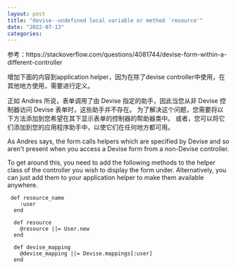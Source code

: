 ```yaml
---
layout: post
title: "devise--undefined local variable or method `resource'"
date: "2022-07-13"
categories: 
---
```

<p>参考：https://stackoverflow.com/questions/4081744/devise-form-within-a-different-controller</p>

<p>增加下面的内容到application helper，因为在除了devise controller中使用，在其他地方使用，需要进行定义。</p>

<p>正如 Andres 所说，表单调用了由 Devise 指定的助手，因此当您从非 Devise 控制器访问 Devise 表单时，这些助手并不存在。 为了解决这个问题，您需要将以下方法添加到您希望在其下显示表单的控制器的帮助器类中。 或者，您可以将它们添加到您的应用程序助手中，以使它们在任何地方都可用。</p>

<p>As Andres says, the form calls helpers which are specified by Devise and so aren&#39;t present when you access a Devise form from a non-Devise controller.</p>

<p>To get around this, you need to add the following methods to the helper class of the controller you wish to display the form under. Alternatively, you can just add them to your application helper to make them available anywhere.</p>

<pre class="lang-rb s-code-block">
<code class="hljs language-ruby"> <span class="hljs-keyword">def</span> <span class="hljs-title function_">resource_name</span>
    <span class="hljs-symbol">:user</span>
  <span class="hljs-keyword">end</span>

  <span class="hljs-keyword">def</span> <span class="hljs-title function_">resource</span>
    <span class="hljs-variable">@resource</span> ||= User.new
  <span class="hljs-keyword">end</span>

  <span class="hljs-keyword">def</span> <span class="hljs-title function_">devise_mapping</span>
    <span class="hljs-variable">@devise_mapping</span> ||= Devise.mappings[<span class="hljs-symbol">:user</span>]
  <span class="hljs-keyword">end</span></code></pre>

